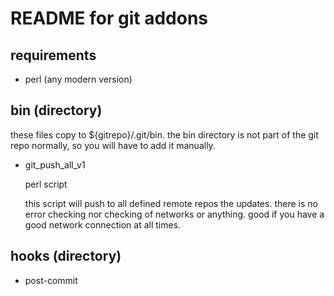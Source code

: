 # README for git addons

## requirements

* perl (any modern version)


## bin (directory)

these files copy to ${gitrepo}/.git/bin.  the bin directory is not part of the git repo normally, so you will have to add it manually.

* git\_push\_all\_v1

  perl script
  
  this script will push to all defined remote repos the updates. there is no error checking nor checking of networks or anything.  good if you have a good network connection at all times.

## hooks (directory)

* post-commit
